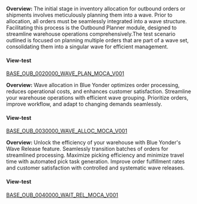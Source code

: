 **Overview:**
The initial stage in inventory allocation for outbound orders or shipments involves meticulously planning them into a wave. Prior to allocation, all orders must be seamlessly integrated into a wave structure. Facilitating this process is the Outbound Planner module, designed to streamline warehouse operations comprehensively.The test scenario outlined is focused on planning multiple orders that are part of a wave set, consolidating them into a singular wave for efficient management.
#### View-test
[BASE_OUB_0020000_WAVE_PLAN_MOCA_V001](./tests_docs/BASE_OUB_0020000_WAVE_PLAN_MOCA_V001.md)

**Overview:**
Wave allocation in Blue Yonder optimizes order processing, reduces operational costs, and enhances customer satisfaction. Streamline your warehouse operations with efficient wave grouping. Prioritize orders, improve workflow, and adapt to changing demands seamlessly.
#### View-test
[BASE_OUB_0030000_WAVE_ALLOC_MOCA_V001](./tests_docs/BASE_OUB_0030000_WAVE_ALLOC_MOCA_V001.md)

**Overview:** 
Unlock the efficiency of your warehouse with Blue Yonder's Wave Release feature. Seamlessly transition batches of orders for streamlined processing. Maximize picking efficiency and minimize travel time with automated pick task generation. Improve order fulfillment rates and customer satisfaction with controlled and systematic wave releases.
#### View-test
[BASE_OUB_0040000_WAIT_REL_MOCA_V001](./tests_docs/BASE_OUB_0040000_WAIT_REL_MOCA_V001.md)
